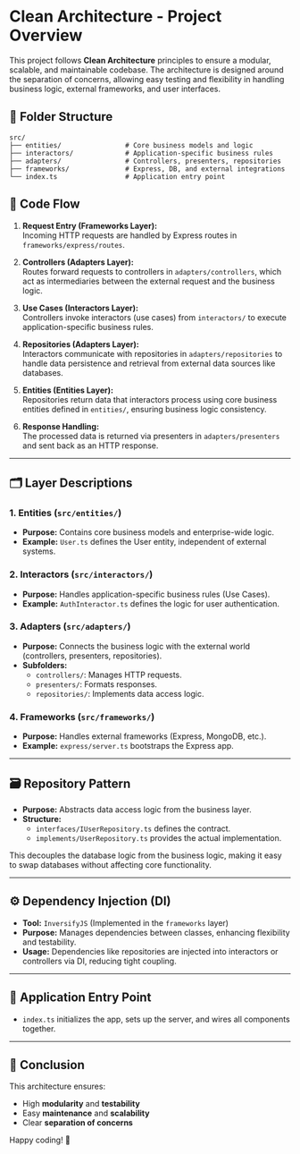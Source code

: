 
# Clean Architecture - Project Overview

This project follows **Clean Architecture** principles to ensure a modular, scalable, and maintainable codebase. The architecture is designed around the separation of concerns, allowing easy testing and flexibility in handling business logic, external frameworks, and user interfaces.

## 📂 Folder Structure

```
src/
├── entities/                # Core business models and logic
├── interactors/             # Application-specific business rules
├── adapters/                # Controllers, presenters, repositories
├── frameworks/              # Express, DB, and external integrations
└── index.ts                 # Application entry point

```

## 🔄 Code Flow

1.   **Request Entry (Frameworks Layer):**  
    Incoming HTTP requests are handled by Express routes in `frameworks/express/routes`.
    
2.  **Controllers (Adapters Layer):**  
    Routes forward requests to controllers in `adapters/controllers`, which act as intermediaries between the external request and the business logic.
    
3.   **Use Cases (Interactors Layer):**  
    Controllers invoke interactors (use cases) from `interactors/` to execute application-specific business rules.
    
4.   **Repositories (Adapters Layer):**  
    Interactors communicate with repositories in `adapters/repositories` to handle data persistence and retrieval from external data sources like databases.
    
5.  **Entities (Entities Layer):**  
    Repositories return data that interactors process using core business entities defined in `entities/`, ensuring business logic consistency.
    
6.   **Response Handling:**  
    The processed data is returned via presenters in `adapters/presenters` and sent back as an HTTP response.

----------

## 🗂️ Layer Descriptions

### 1. **Entities (`src/entities/`)**

-   **Purpose:** Contains core business models and enterprise-wide logic.
-   **Example:** `User.ts` defines the User entity, independent of external systems.

### 2. **Interactors (`src/interactors/`)**

-   **Purpose:** Handles application-specific business rules (Use Cases).
-   **Example:** `AuthInteractor.ts` defines the logic for user authentication.

### 3. **Adapters (`src/adapters/`)**

-   **Purpose:** Connects the business logic with the external world (controllers, presenters, repositories).
-   **Subfolders:**
    -   `controllers/`: Manages HTTP requests.
    -   `presenters/`: Formats responses.
    -   `repositories/`: Implements data access logic.

### 4. **Frameworks (`src/frameworks/`)**

-   **Purpose:** Handles external frameworks (Express, MongoDB, etc.).
-   **Example:** `express/server.ts` bootstraps the Express app.

----------

## 🗃️ Repository Pattern

-   **Purpose:** Abstracts data access logic from the business layer.
-   **Structure:**
    -   `interfaces/IUserRepository.ts` defines the contract.
    -   `implements/UserRepository.ts` provides the actual implementation.

This decouples the database logic from the business logic, making it easy to swap databases without affecting core functionality.

----------

## ⚙️ Dependency Injection (DI)

-   **Tool:** `InversifyJS` (Implemented in the `frameworks` layer)
-   **Purpose:** Manages dependencies between classes, enhancing flexibility and testability.
-   **Usage:** Dependencies like repositories are injected into interactors or controllers via DI, reducing tight coupling.

----------

## 🚀 Application Entry Point

-   `index.ts` initializes the app, sets up the server, and wires all components together.

----------

## 📝 Conclusion

This architecture ensures:

-   High **modularity** and **testability**
-   Easy **maintenance** and **scalability**
-   Clear **separation of concerns**

Happy coding! 🎯